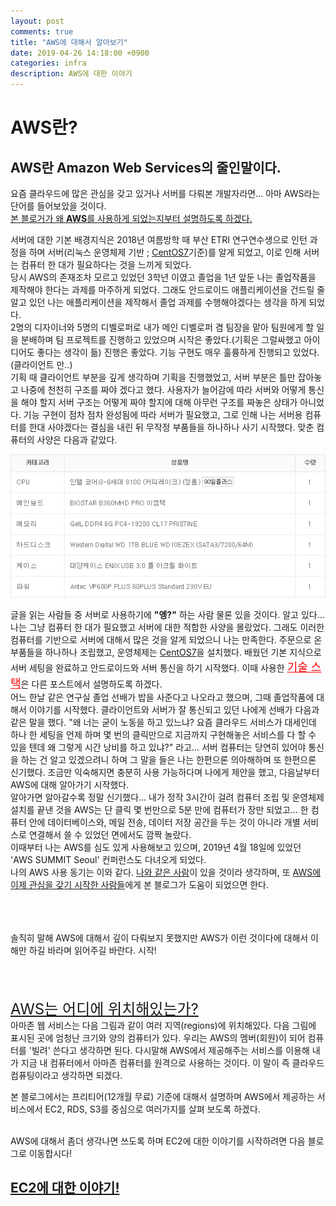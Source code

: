 ```yaml
---
layout: post
comments: true
title: "AWS에 대해서 알아보기"
date: 2019-04-26 14:18:00 +0900
categories: infra
description: AWS에 대한 이야기
---
```


# AWS란?
## AWS란 Amazon Web Services의 줄인말이다.

<p>요즘 클라우드에 많은 관심을 갖고 있거나 서버를 다뤄본 개발자라면... 아마 AWS라는 단어를 들어보았을 것이다.<br>
<u>본 블로거가 왜 <strong>AWS</strong>를 사용하게 되었는지부터 설명하도록 하겠다.</u></p>

<p>서버에 대한 기본 배경지식은 2018년 여름방학 때 부산 ETRI 연구연수생으로 인턴 과정을 하며 서버(리눅스 운영체제 기반 ; <u>CentOS7</u>기준)를 알게 되었고, 이로 인해 서버는 컴퓨터 한 대가 필요하다는 것을 느끼게 되었다.<br>
당시 AWS의 존재조차 모르고 있었던 3학년 이였고 졸업을 1년 앞둔 나는 졸업작품을 제작해야 한다는 과제를 마주하게 되었다. 그래도 안드로이드 애플리케이션을 건드릴 줄 알고 있던 나는 애플리케이션을 제작해서 졸업 과제를 수행해야겠다는 생각을 하게 되었다.<br>
2명의 디자이너와 5명의 디벨로퍼로 내가 메인 디벨로퍼 겸 팀장을 맡아 팀원에게 할 일을 분배하며 팀 프로젝트를 진행하고 있었으며 시작은 좋았다.(기획은 그럴싸했고 아이디어도 좋다는 생각이 듦) 진행은 좋았다. 기능 구현도 매우 훌륭하게 진행되고 있었다.(클라이언트 만..)<br>
기획 때 클라이언트 부분을 깊게 생각하며 기획을 진행했었고, 서버 부분은 틀만 잡아놓고 나중에 천천히 구조를 짜야 겠다고 했다. 사용자가 늘어감에 따라 서버와 어떻게 통신을 해야 할지 서버 구조는 어떻게 짜야 할지에 대해 아무런 구조를 짜놓은 상태가 아니었다. 기능 구현이 점차 점차 완성됨에 따라 서버가 필요했고, 그로 인해 나는 서버용 컴퓨터를 한대 사야겠다는 결심을 내린 뒤 무작정 부품들을 하나하나 사기 시작했다. 맞춘 컴퓨터의 사양은 다음과 같았다.</p>

![aws-server](/img/infra/infra-aws-server.png)

<p>글을 읽는 사람들 중 서버로 사용하기에 <strong>"엥?"</strong> 하는 사람 물론 있을 것이다. 알고 있다... 나는 그냥 컴퓨터 한 대가 필요했고 서버에 대한 적합한 사양을 몰랐었다. 그래도 이러한 컴퓨터를 기반으로 서버에 대해서 많은 것을 알게 되었으니 나는 만족한다. 주문으로 온 부품들을 하나하나 조립했고, 운영체제는 <u>CentOS7</u>을 설치했다. 배웠던 기본 지식으로 서버 세팅을 완료하고 안드로이드와 서버 통신을 하기 시작했다. 이때 사용한 <font size="4em" color="red"><u>기술 스택</u></font>은 다른 포스트에서 설명하도록 하겠다.<br>
어느 한날 같은 연구실 졸업 선배가 밥을 사준다고 나오라고 했으며, 그때 졸업작품에 대해서 이야기를 시작했다. 클라이언트와 서버가 잘 통신되고 있던 나에게 선배가 다음과 같은 말을 했다. "왜 너는 굳이 노동을 하고 있느냐? 요즘 클라우드 서비스가 대세인데 하나 한 세팅을 언제 하며 몇 번의 클릭만으로 지금까지 구현해놓은 서비스를 다 할 수 있을 텐데 왜 그렇게 시간 낭비를 하고 있냐?" 라고... 서버 컴퓨터는 당연히 있어야 통신을 하는 건 알고 있겠으려니 하며 그 말을 들은 나는 한편으론 의아해하며 또 한편으론 신기했다. 조금만 익숙해지면 충분히 사용 가능하다며 나에게 제안을 했고, 다음날부터 AWS에 대해 알아가기 시작했다.<br>
알아가면 알아갈수록 정말 신기했다... 내가 정작 3시간이 걸려 컴퓨터 조립 및 운영체제 설치를 끝낸 것을 AWS는 단 클릭 몇 번만으로 5분 만에 컴퓨터가 장만 되었고... 한 컴퓨터 안에 데이터베이스와, 메일 전송, 데이터 저장 공간을 두는 것이 아니라 개별 서비스로 연결해서 쓸 수 있었던 면에서도 깜짝 놀랐다.<br>
이때부터 나는 AWS를 심도 있게 사용해보고 있으며, 2019년 4월 18일에 있었던 'AWS SUMMIT Seoul' 컨퍼런스도 다녀오게 되었다.<br>
나의 AWS 사용 동기는 이와 같다. <u>나와 같은 사람</u>이 있을 것이라 생각하며, 또 <u>AWS에 이제 관심을 갖기 시작한 사람들</u>에게 본 블로그가 도움이 되었으면 한다.<br><br><br><br></p>
<p>솔직히 말해 AWS에 대해서 깊이 다뤄보지 못했지만 AWS가 이런 것이다에 대해서 이해만 하길 바라며 읽어주길 바란다. 시작!<br><br><br><br></p>

<p><font size="5em"><u>AWS는 어디에 위치해있는가?</u></font><br>아마존 웹 서비스는 다음 그림과 같이 여러 지역(regions)에 위치해있다. 다음 그림에 표시된 곳에 엄청난 크기와 양의 컴퓨터가 있다. 우리는 AWS의 멤버(회원)이 되어 컴퓨터를 '빌려' 쓴다고 생각하면 된다. 다시말해 AWS에서 제공해주는 서비스를 이용해 내가 지금 내 컴퓨터에서 아마존 컴퓨터를 원격으로 사용하는 것이다. 이 말이 즉 클라우드 컴퓨팅이라고 생각하면 되겠다.</p>

<p>본 블로그에서는 프리티어(12개월 무료) 기준에 대해서 설명하며 AWS에서 제공하는 서비스에서 EC2, RDS, S3를 중심으로 여러가지를 살펴 보도록 하겠다. </p>

<p><br>AWS에 대해서 좀더 생각나면 쓰도록 하며 EC2에 대한 이야기를 시작하려면 다음 블로그로 이동합시다!</p>

## [EC2에 대한 이야기!](https://msnodeve.github.io/infra/2019-05-01-infra-aws-ec2/)